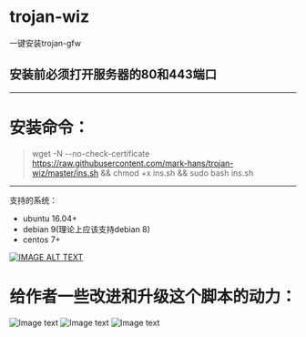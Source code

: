 ﻿# trojan-wiz
一键安装trojan-gfw
## 安装前必须打开服务器的80和443端口
---
# 安装命令：
> wget -N --no-check-certificate https://raw.githubusercontent.com/mark-hans/trojan-wiz/master/ins.sh && chmod +x ins.sh && sudo bash  ins.sh
---
支持的系统：
- ubuntu 16.04+
- debian 9(理论上应该支持debian 8)
- centos 7+

[![IMAGE ALT TEXT](http://img.youtube.com/vi/YOUTUBE_VIDEO_ID_HERE/0.jpg)](http://www.youtube.com/watch?v=YOUTUBE_VIDEO_ID_HERE)


# 给作者一些改进和升级这个脚本的动力：
![Image text](https://raw.githubusercontent.com/mark-hans/trojan-wiz/master/images/1.jpg)
![Image text](https://raw.githubusercontent.com/mark-hans/trojan-wiz/master/images/2.jpg)
![Image text](https://raw.githubusercontent.com/mark-hans/trojan-wiz/master/images/3.jpg)
